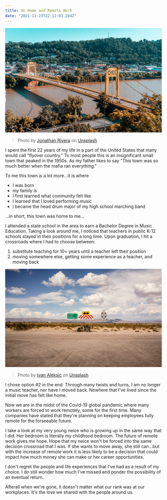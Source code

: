 ```yaml
---
title: On Home and Remote Work
date: "2021-11-23T22:12:03.284Z"
---
```


![Crossroads](./bridge-med.jpg)
>Photo by <a href="https://unsplash.com/@cutnshoot?utm_source=unsplash&utm_medium=referral&utm_content=creditCopyText">Jonathan Rivera</a> on <a href="https://unsplash.com/s/photos/western-pennsylvania?utm_source=unsplash&utm_medium=referral&utm_content=creditCopyText">Unsplash</a>
  

I spent the first 22 years of my life in a part of the United States that many would call "flyover country." To most people this is an insignificant small town that peaked in the 1950s. As my father likes to say "This town was so much better when the mafia ran everything."

To me this town is a lot more...it is where
- I was born
- my family is
- I first learned what community felt like
- I learned that I loved performing music
- I became the head drum major of my high school marching band

...in short, this town was home to me...

I attended a state school in the area to earn a Bachelor Degree in Music Education. Taking a look around me, I noticed that teachers in public K-12 schools stayed in their positions for a long time. Upon graduation, I hit a crossroads where I had to choose between:
1.  substitute teaching for 10+ years until a teacher left their position
2. moving somewhere else, getting some experience as a teacher, and moving back

![Crossroads](./crossroads-med.jpg)

>Photo by <a href="https://unsplash.com/@ivalex?utm_source=unsplash&utm_medium=referral&utm_content=creditCopyText">Ivan Aleksic</a> on <a href="https://unsplash.com/s/photos/crossroads?utm_source=unsplash&utm_medium=referral&utm_content=creditCopyText">Unsplash</a>

I chose option #2 in the end. Through many twists and turns, I am no longer a music teacher, nor have I moved back. Nowhere that I've lived since the initial move has felt like home.

Now we are in the midst of the Covid-19 global pandemic where many workers are forced to work remotely, some for the first time. Many companies have stated that they're planning on keeping employees fully remote for the forseeable future.

I take a look at my very young neice who is growing up in the same way that I did. Her bedroom is literally my childhood bedroom. The future of remote work gives me hope. Hope that my neice won't be forced into the same decision crossroad that I was. If she wants to move away, she still can...but with the increase of remote work it is less likely to be a decision that could impact how much money she can make or her career opportunities.

I don't regret the people and life experiences that I've had as a result of my choice. I do still wonder how much I've missed and ponder the possibility of an eventual return.

Afterall when we're gone, it doesn't matter what our rank was at our workplaces. It's the love we shared with the people around us.
